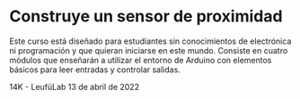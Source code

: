 # Construye un sensor de proximidad

Este curso está diseñado para estudiantes sin conocimientos de electrónica ni programación y que quieran iniciarse en este mundo.
Consiste en cuatro módulos que enseñarán a utilizar el entorno de Arduino con elementos básicos para leer entradas y controlar salidas.

14K - LeufüLab
13 de abril de 2022
